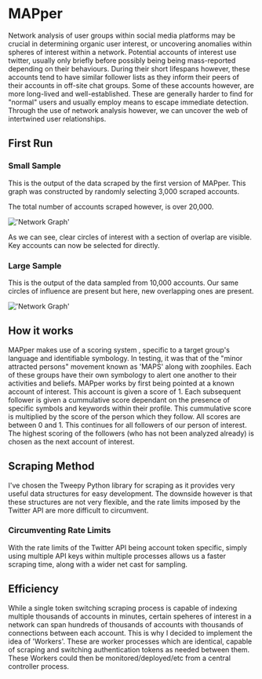 # MAPper

Network analysis of user groups within social media platforms may be crucial in determining organic user interest, or uncovering anomalies within spheres of interest within a network.
Potential accounts of interest use twitter, usually only briefly before possibly being being mass-reported depending on their behaviours. During their short lifespans however, these accounts tend to have similar follower lists as they inform their peers of their accounts in off-site chat groups. Some of these accounts however, are more long-lived and well-established. These are generally harder to find for "normal" users and usually employ means to escape immediate detection.
Through the use of network analysis however, we can uncover the web of intertwined user relationships.

## First Run

### Small Sample
This is the output of the data scraped by the first version of MAPper.
This graph was constructed by randomly selecting 3,000 scraped accounts.

The total number of accounts scraped however, is over 20,000.

!['Network Graph'](graphs/network_3000_rand.jpg)

As we can see, clear circles of interest with a section of overlap are visible. Key accounts can now be selected for directly.

### Large Sample

This is the output of the data sampled from 10,000 accounts. Our same circles of influence are present but here, new overlapping ones are present.

!['Network Graph'](graphs/network_10000.svg)

## How it works

MAPper makes use of a scoring system , specific to a target group's language and identifiable symbology. In testing, it was that of the "minor attracted persons" movement known as 'MAPS' along with zoophiles. Each of these groups have their own symbology to alert one another to their activities and beliefs.
MAPper works by first being pointed at a known account of interest. This account is given a score of 1. Each subsequent follower is given a cummulative score dependant on the presence of specific symbols and keywords within their profile. This cummulative score is multiplied by the score of the person which they follow. All scores are between 0 and 1. This continues for all followers of our person of interest. The highest scoring of the followers (who has not been analyzed already) is chosen as the next account of interest.

## Scraping Method

I've chosen the Tweepy Python library for scraping as it provides very useful data structures for easy development. The downside however is that these structures are not very flexible, and the rate limits imposed by the Twitter API are more difficult to circumvent.

### Circumventing Rate Limits

With the rate limits of the Twitter API being account token specific, simply using multiple API keys within multiple processes allows us a faster scraping time, along with a wider net cast for sampling.

## Efficiency

While a single token switching scraping process is capable of indexing multiple thousands of accounts in minutes, certain speheres of interest in a network can span hundreds of thousands of accounts with thousands of connections between each account. This is why I decided to implement the idea of 'Workers'. These are worker processes which are identical, capable of scraping and switching authentication tokens as needed between them. These Workers could then be monitored/deployed/etc from a central controller process.